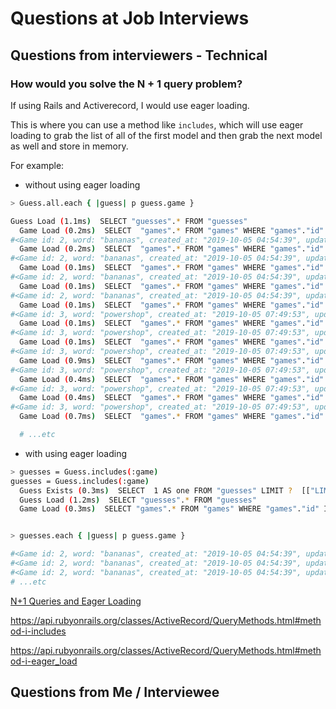 # Questions at Job Interviews

## Questions from interviewers - Technical

### How would you solve the N + 1 query problem?

If using Rails and Activerecord, I would use eager loading.

This is where you can use a method like `includes`, which will use eager loading to grab the list of all of the first model and then grab the next model as well and store in memory.

For example:

- without using eager loading

```bash
> Guess.all.each { |guess| p guess.game }

Guess Load (1.1ms)  SELECT "guesses".* FROM "guesses"
  Game Load (0.2ms)  SELECT  "games".* FROM "games" WHERE "games"."id" = ? LIMIT ?  [["id", 2], ["LIMIT", 1]]
#<Game id: 2, word: "bananas", created_at: "2019-10-05 04:54:39", updated_at: "2019-10-05 04:54:39", lives_at_start: nil>
  Game Load (0.2ms)  SELECT  "games".* FROM "games" WHERE "games"."id" = ? LIMIT ?  [["id", 2], ["LIMIT", 1]]
#<Game id: 2, word: "bananas", created_at: "2019-10-05 04:54:39", updated_at: "2019-10-05 04:54:39", lives_at_start: nil>
  Game Load (0.1ms)  SELECT  "games".* FROM "games" WHERE "games"."id" = ? LIMIT ?  [["id", 2], ["LIMIT", 1]]
#<Game id: 2, word: "bananas", created_at: "2019-10-05 04:54:39", updated_at: "2019-10-05 04:54:39", lives_at_start: nil>
  Game Load (0.1ms)  SELECT  "games".* FROM "games" WHERE "games"."id" = ? LIMIT ?  [["id", 2], ["LIMIT", 1]]
#<Game id: 2, word: "bananas", created_at: "2019-10-05 04:54:39", updated_at: "2019-10-05 04:54:39", lives_at_start: nil>
  Game Load (0.1ms)  SELECT  "games".* FROM "games" WHERE "games"."id" = ? LIMIT ?  [["id", 3], ["LIMIT", 1]]
#<Game id: 3, word: "powershop", created_at: "2019-10-05 07:49:53", updated_at: "2019-10-05 07:49:53", lives_at_start: 5>
  Game Load (0.1ms)  SELECT  "games".* FROM "games" WHERE "games"."id" = ? LIMIT ?  [["id", 3], ["LIMIT", 1]]
#<Game id: 3, word: "powershop", created_at: "2019-10-05 07:49:53", updated_at: "2019-10-05 07:49:53", lives_at_start: 5>
  Game Load (0.1ms)  SELECT  "games".* FROM "games" WHERE "games"."id" = ? LIMIT ?  [["id", 3], ["LIMIT", 1]]
#<Game id: 3, word: "powershop", created_at: "2019-10-05 07:49:53", updated_at: "2019-10-05 07:49:53", lives_at_start: 5>
  Game Load (0.9ms)  SELECT  "games".* FROM "games" WHERE "games"."id" = ? LIMIT ?  [["id", 3], ["LIMIT", 1]]
#<Game id: 3, word: "powershop", created_at: "2019-10-05 07:49:53", updated_at: "2019-10-05 07:49:53", lives_at_start: 5>
  Game Load (0.4ms)  SELECT  "games".* FROM "games" WHERE "games"."id" = ? LIMIT ?  [["id", 3], ["LIMIT", 1]]
#<Game id: 3, word: "powershop", created_at: "2019-10-05 07:49:53", updated_at: "2019-10-05 07:49:53", lives_at_start: 5>
  Game Load (0.4ms)  SELECT  "games".* FROM "games" WHERE "games"."id" = ? LIMIT ?  [["id", 3], ["LIMIT", 1]]
#<Game id: 3, word: "powershop", created_at: "2019-10-05 07:49:53", updated_at: "2019-10-05 07:49:53", lives_at_start: 5>
  Game Load (0.7ms)  SELECT  "games".* FROM "games" WHERE "games"."id" = ? LIMIT ?  [["id", 4], ["LIMIT", 1]]

  # ...etc
```

- with using eager loading

```bash
> guesses = Guess.includes(:game)
guesses = Guess.includes(:game)
  Guess Exists (0.3ms)  SELECT  1 AS one FROM "guesses" LIMIT ?  [["LIMIT", 1]]
  Guess Load (1.2ms)  SELECT "guesses".* FROM "guesses"
  Game Load (0.3ms)  SELECT "games".* FROM "games" WHERE "games"."id" IN (2, 3, 4, 5, 6, 7, 8, 10, 11, 12, 13, 14)


> guesses.each { |guess| p guess.game }

#<Game id: 2, word: "bananas", created_at: "2019-10-05 04:54:39", updated_at: "2019-10-05 04:54:39", lives_at_start: nil>
#<Game id: 2, word: "bananas", created_at: "2019-10-05 04:54:39", updated_at: "2019-10-05 04:54:39", lives_at_start: nil>
#<Game id: 2, word: "bananas", created_at: "2019-10-05 04:54:39", updated_at: "2019-10-05 04:54:39", lives_at_start: nil>
# ...etc

```

[N+1 Queries and Eager Loading](/rails/active_record.md#N+1-Queries-and-Eager-Loading)

<https://api.rubyonrails.org/classes/ActiveRecord/QueryMethods.html#method-i-includes>

<https://api.rubyonrails.org/classes/ActiveRecord/QueryMethods.html#method-i-eager_load>

## Questions from Me / Interviewee
